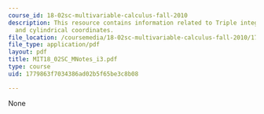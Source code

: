 ```yaml
---
course_id: 18-02sc-multivariable-calculus-fall-2010
description: This resource contains information related to Triple integrals in rectangular
  and cylindrical coordinates.
file_location: /coursemedia/18-02sc-multivariable-calculus-fall-2010/1779863f7034386ad02b5f65be3c8b08_MIT18_02SC_MNotes_i3.pdf
file_type: application/pdf
layout: pdf
title: MIT18_02SC_MNotes_i3.pdf
type: course
uid: 1779863f7034386ad02b5f65be3c8b08

---
```

None